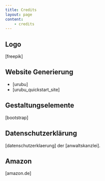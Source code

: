 ```yaml
---
title: Credits
layout: page
content:
    - credits
---
```


## Logo

[freepik]


## Website Generierung

 * [urubu]
 * [urubu_quickstart_site]


## Gestaltungselemente

   [bootstrap]


## Datenschutzerklärung

[datenschutzerklaerung] der [anwaltskanzlei].

## Amazon

[amazon.de]
